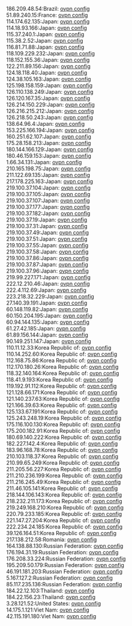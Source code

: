 186.209.48.54:Brazil: [ovpn config](vpn/186_209_48_54.ovpn)  
51.89.240.15:France: [ovpn config](vpn/51_89_240_15.ovpn)  
114.174.62.135:Japan: [ovpn config](vpn/114_174_62_135.ovpn)  
114.18.93.166:Japan: [ovpn config](vpn/114_18_93_166.ovpn)  
115.37.240.1:Japan: [ovpn config](vpn/115_37_240_1.ovpn)  
115.38.2.52:Japan: [ovpn config](vpn/115_38_2_52.ovpn)  
116.81.71.88:Japan: [ovpn config](vpn/116_81_71_88.ovpn)  
118.109.229.232:Japan: [ovpn config](vpn/118_109_229_232.ovpn)  
118.152.155.36:Japan: [ovpn config](vpn/118_152_155_36.ovpn)  
122.211.89.156:Japan: [ovpn config](vpn/122_211_89_156.ovpn)  
124.18.118.40:Japan: [ovpn config](vpn/124_18_118_40.ovpn)  
124.38.105.163:Japan: [ovpn config](vpn/124_38_105_163.ovpn)  
125.198.158.159:Japan: [ovpn config](vpn/125_198_158_159.ovpn)  
126.110.138.249:Japan: [ovpn config](vpn/126_110_138_249.ovpn)  
126.120.167.35:Japan: [ovpn config](vpn/126_120_167_35.ovpn)  
126.214.150.229:Japan: [ovpn config](vpn/126_214_150_229.ovpn)  
126.216.215.212:Japan: [ovpn config](vpn/126_216_215_212.ovpn)  
126.218.50.243:Japan: [ovpn config](vpn/126_218_50_243.ovpn)  
138.64.96.4:Japan: [ovpn config](vpn/138_64_96_4.ovpn)  
153.225.166.194:Japan: [ovpn config](vpn/153_225_166_194.ovpn)  
160.251.62.107:Japan: [ovpn config](vpn/160_251_62_107.ovpn)  
175.28.158.213:Japan: [ovpn config](vpn/175_28_158_213.ovpn)  
180.144.166.129:Japan: [ovpn config](vpn/180_144_166_129.ovpn)  
180.46.159.153:Japan: [ovpn config](vpn/180_46_159_153.ovpn)  
1.66.34.131:Japan: [ovpn config](vpn/1_66_34_131.ovpn)  
210.165.198.75:Japan: [ovpn config](vpn/210_165_198_75.ovpn)  
211.122.69.135:Japan: [ovpn config](vpn/211_122_69_135.ovpn)  
217.178.225.163:Japan: [ovpn config](vpn/217_178_225_163.ovpn)  
219.100.37.104:Japan: [ovpn config](vpn/219_100_37_104.ovpn)  
219.100.37.105:Japan: [ovpn config](vpn/219_100_37_105.ovpn)  
219.100.37.107:Japan: [ovpn config](vpn/219_100_37_107.ovpn)  
219.100.37.177:Japan: [ovpn config](vpn/219_100_37_177.ovpn)  
219.100.37.182:Japan: [ovpn config](vpn/219_100_37_182.ovpn)  
219.100.37.19:Japan: [ovpn config](vpn/219_100_37_19.ovpn)  
219.100.37.31:Japan: [ovpn config](vpn/219_100_37_31.ovpn)  
219.100.37.49:Japan: [ovpn config](vpn/219_100_37_49.ovpn)  
219.100.37.51:Japan: [ovpn config](vpn/219_100_37_51.ovpn)  
219.100.37.55:Japan: [ovpn config](vpn/219_100_37_55.ovpn)  
219.100.37.58:Japan: [ovpn config](vpn/219_100_37_58.ovpn)  
219.100.37.86:Japan: [ovpn config](vpn/219_100_37_86.ovpn)  
219.100.37.87:Japan: [ovpn config](vpn/219_100_37_87.ovpn)  
219.100.37.96:Japan: [ovpn config](vpn/219_100_37_96.ovpn)  
219.99.227.171:Japan: [ovpn config](vpn/219_99_227_171.ovpn)  
222.12.210.46:Japan: [ovpn config](vpn/222_12_210_46.ovpn)  
222.4.112.69:Japan: [ovpn config](vpn/222_4_112_69.ovpn)  
223.218.32.229:Japan: [ovpn config](vpn/223_218_32_229.ovpn)  
27.140.39.191:Japan: [ovpn config](vpn/27_140_39_191.ovpn)  
60.148.119.82:Japan: [ovpn config](vpn/60_148_119_82.ovpn)  
60.150.204.195:Japan: [ovpn config](vpn/60_150_204_195.ovpn)  
60.94.144.135:Japan: [ovpn config](vpn/60_94_144_135.ovpn)  
61.27.42.185:Japan: [ovpn config](vpn/61_27_42_185.ovpn)  
61.89.156.144:Japan: [ovpn config](vpn/61_89_156_144.ovpn)  
90.149.251.147:Japan: [ovpn config](vpn/90_149_251_147.ovpn)  
110.11.12.33:Korea Republic of: [ovpn config](vpn/110_11_12_33.ovpn)  
110.14.252.60:Korea Republic of: [ovpn config](vpn/110_14_252_60.ovpn)  
112.168.75.86:Korea Republic of: [ovpn config](vpn/112_168_75_86.ovpn)  
112.170.180.26:Korea Republic of: [ovpn config](vpn/112_170_180_26.ovpn)  
118.32.140.164:Korea Republic of: [ovpn config](vpn/118_32_140_164.ovpn)  
118.41.9.193:Korea Republic of: [ovpn config](vpn/118_41_9_193.ovpn)  
119.192.91.112:Korea Republic of: [ovpn config](vpn/119_192_91_112.ovpn)  
121.128.66.171:Korea Republic of: [ovpn config](vpn/121_128_66_171.ovpn)  
121.140.237.63:Korea Republic of: [ovpn config](vpn/121_140_237_63.ovpn)  
121.166.39.63:Korea Republic of: [ovpn config](vpn/121_166_39_63.ovpn)  
125.133.67.191:Korea Republic of: [ovpn config](vpn/125_133_67_191.ovpn)  
125.243.248.19:Korea Republic of: [ovpn config](vpn/125_243_248_19.ovpn)  
175.116.100.130:Korea Republic of: [ovpn config](vpn/175_116_100_130.ovpn)  
175.200.182.91:Korea Republic of: [ovpn config](vpn/175_200_182_91.ovpn)  
180.69.140.222:Korea Republic of: [ovpn config](vpn/180_69_140_222.ovpn)  
182.227.142.4:Korea Republic of: [ovpn config](vpn/182_227_142_4.ovpn)  
183.96.168.78:Korea Republic of: [ovpn config](vpn/183_96_168_78.ovpn)  
210.103.118.37:Korea Republic of: [ovpn config](vpn/210_103_118_37.ovpn)  
210.99.65.249:Korea Republic of: [ovpn config](vpn/210_99_65_249.ovpn)  
211.205.56.227:Korea Republic of: [ovpn config](vpn/211_205_56_227.ovpn)  
211.210.236.199:Korea Republic of: [ovpn config](vpn/211_210_236_199.ovpn)  
211.216.245.49:Korea Republic of: [ovpn config](vpn/211_216_245_49.ovpn)  
211.46.105.141:Korea Republic of: [ovpn config](vpn/211_46_105_141.ovpn)  
218.144.106.143:Korea Republic of: [ovpn config](vpn/218_144_106_143.ovpn)  
218.232.211.173:Korea Republic of: [ovpn config](vpn/218_232_211_173.ovpn)  
219.249.168.210:Korea Republic of: [ovpn config](vpn/219_249_168_210.ovpn)  
220.79.233.185:Korea Republic of: [ovpn config](vpn/220_79_233_185.ovpn)  
221.147.27.204:Korea Republic of: [ovpn config](vpn/221_147_27_204.ovpn)  
222.234.24.185:Korea Republic of: [ovpn config](vpn/222_234_24_185.ovpn)  
39.126.164.51:Korea Republic of: [ovpn config](vpn/39_126_164_51.ovpn)  
217.138.212.58:Romania: [ovpn config](vpn/217_138_212_58.ovpn)  
164.138.88.130:Russian Federation: [ovpn config](vpn/164_138_88_130.ovpn)  
176.194.31.19:Russian Federation: [ovpn config](vpn/176_194_31_19.ovpn)  
176.208.33.224:Russian Federation: [ovpn config](vpn/176_208_33_224.ovpn)  
195.209.50.179:Russian Federation: [ovpn config](vpn/195_209_50_179.ovpn)  
46.191.181.203:Russian Federation: [ovpn config](vpn/46_191_181_203.ovpn)  
5.167.127.2:Russian Federation: [ovpn config](vpn/5_167_127_2.ovpn)  
85.117.235.136:Russian Federation: [ovpn config](vpn/85_117_235_136.ovpn)  
184.22.12.103:Thailand: [ovpn config](vpn/184_22_12_103.ovpn)  
184.22.156.23:Thailand: [ovpn config](vpn/184_22_156_23.ovpn)  
3.28.121.52:United States: [ovpn config](vpn/3_28_121_52.ovpn)  
14.175.1.121:Viet Nam: [ovpn config](vpn/14_175_1_121.ovpn)  
42.115.191.180:Viet Nam: [ovpn config](vpn/42_115_191_180.ovpn)  
